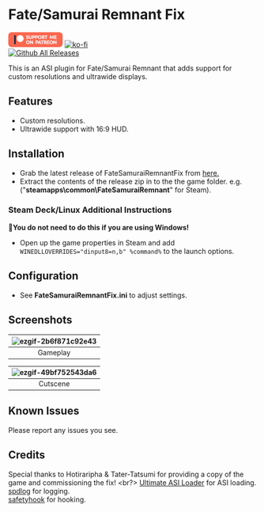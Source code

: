 # Fate/Samurai Remnant Fix
[![Patreon-Button](https://raw.githubusercontent.com/Lyall/FateSamuraiRemnantFix/refs/heads/master/.github/Patreon-Button.png)](https://www.patreon.com/Wintermance) [![ko-fi](https://ko-fi.com/img/githubbutton_sm.svg)](https://ko-fi.com/W7W01UAI9)<br />
[![Github All Releases](https://img.shields.io/github/downloads/Lyall/FateSamuraiRemnantFix/total.svg)](https://github.com/Lyall/FateSamuraiRemnantFix/releases)

This is an ASI plugin for Fate/Samurai Remnant that adds support for custom resolutions and ultrawide displays.

## Features

- Custom resolutions.
- Ultrawide support with 16:9 HUD.

## Installation
- Grab the latest release of FateSamuraiRemnantFix from [here.](https://github.com/Lyall/FateSamuraiRemnantFix/releases)
- Extract the contents of the release zip in to the the game folder.
e.g. ("**steamapps\common\FateSamuraiRemnant**" for Steam).

### Steam Deck/Linux Additional Instructions
🚩**You do not need to do this if you are using Windows!**
- Open up the game properties in Steam and add `WINEDLLOVERRIDES="dinput8=n,b" %command%` to the launch options.

## Configuration
- See **FateSamuraiRemnantFix.ini** to adjust settings.

## Screenshots

| ![ezgif-2b6f871c92e43](https://github.com/user-attachments/assets/a2d5d107-a170-45c7-9408-26f8f3bf70aa) |
|:--------------------------:|
| Gameplay |

| ![ezgif-49bf752543da6](https://github.com/user-attachments/assets/689d369d-4a74-4cd7-b003-22284dd0d418) |
|:--------------------------:|
| Cutscene |

## Known Issues
Please report any issues you see.

## Credits
Special thanks to Hotiraripha & Tater-Tatsumi for providing a copy of the game and commissioning the fix! <br?>
[Ultimate ASI Loader](https://github.com/ThirteenAG/Ultimate-ASI-Loader) for ASI loading. <br />
[spdlog](https://github.com/gabime/spdlog) for logging. <br />
[safetyhook](https://github.com/cursey/safetyhook) for hooking.
